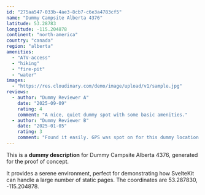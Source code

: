 ```yaml
---
id: "275aa547-033b-4ae3-8cb7-c6e3a4783cf5"
name: "Dummy Campsite Alberta 4376"
latitude: 53.28783
longitude: -115.204878
continent: "north-america"
country: "canada"
region: "alberta"
amenities:
  - "ATV-access"
  - "hiking"
  - "fire-pit"
  - "water"
images:
  - "https://res.cloudinary.com/demo/image/upload/v1/sample.jpg"
reviews:
  - author: "Dummy Reviewer A"
    date: "2025-09-09"
    rating: 4
    comment: "A nice, quiet dummy spot with some basic amenities."
  - author: "Dummy Reviewer B"
    date: "2025-01-05"
    rating: 3
    comment: "Found it easily. GPS was spot on for this dummy location."
---
```


This is a **dummy description** for Dummy Campsite Alberta 4376, generated for the proof of concept.

It provides a serene environment, perfect for demonstrating how SvelteKit can handle a large number of static pages. The coordinates are 53.287830, -115.204878.
